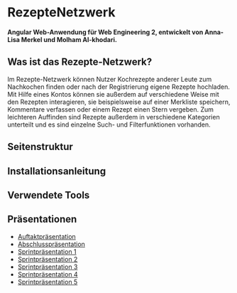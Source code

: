 # RezepteNetzwerk

**Angular Web-Anwendung für Web Engineering 2, entwickelt von Anna-Lisa Merkel und Molham Al-khodari.**

## Was ist das Rezepte-Netzwerk?

Im Rezepte-Netzwerk können Nutzer Kochrezepte anderer Leute zum Nachkochen finden oder nach der Registrierung eigene Rezepte hochladen. Mit Hilfe eines Kontos können sie außerdem auf verschiedene Weise mit den Rezepten interagieren, sie beispielsweise auf einer Merkliste speichern, Kommentare verfassen oder einem Rezept einen Stern vergeben. Zum leichteren Auffinden sind Rezepte außerdem in verschiedene Kategorien unterteilt und es sind einzelne Such- und Filterfunktionen vorhanden.


## Seitenstruktur

## Installationsanleitung

## Verwendete Tools

## Präsentationen

- [Auftaktpräsentation](documentation/RezepteNetzwerk_Auftaktpräsentation.pdf)
- [Abschlusspräsentation](documentation/RezepteNetzwerk_Abschlusspräsentation.pdf)
- [Sprintpräsentation 1](documentation/Sprint_1.pdf)
- [Sprintpräsentation 2](documentation/Sprint_2.pdf)
- [Sprintpräsentation 3](documentation/Sprint_3.pdf)
- [Sprintpräsentation 4](documentation/Sprint_4.pdf)
- [Sprintpräsentation 5](documentation/Sprint_5.pdf)

